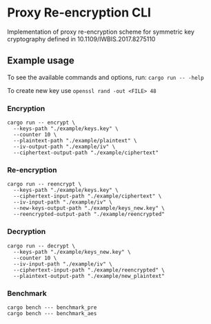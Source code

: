 # Proxy Re-encryption CLI
Implementation of proxy re-encryption scheme for symmetric key cryptography defined in 10.1109/IWBIS.2017.8275110

## Example usage
To see the available commands and options, run:
`cargo run -- -help`

To create new key use `openssl rand -out <FILE> 48`
### Encryption
```
cargo run -- encrypt \
  --keys-path "./example/keys.key" \
  --counter 10 \
  --plaintext-path "./example/plaintext" \
  --iv-output-path "./example/iv" \
  --ciphertext-output-path "./example/ciphertext"
```

### Re-encryption
```
cargo run -- reencrypt \
  --keys-path "./example/keys.key" \
  --ciphertext-input-path "./example/ciphertext" \
  --iv-input-path "./example/iv" \
  --new-keys-output-path "./example/keys_new.key" \
  --reencrypted-output-path "./example/reencrypted"
```
### Decryption
```
cargo run -- decrypt \
  --keys-path "./example/keys_new.key" \
  --counter 10 \
  --iv-input-path "./example/iv" \
  --ciphertext-input-path "./example/reencrypted" \
  --plaintext-output-path "./example/new_plaintext"
```

### Benchmark
```
cargo bench --- benchmark_pre
cargo bench --- benchmark_aes
```